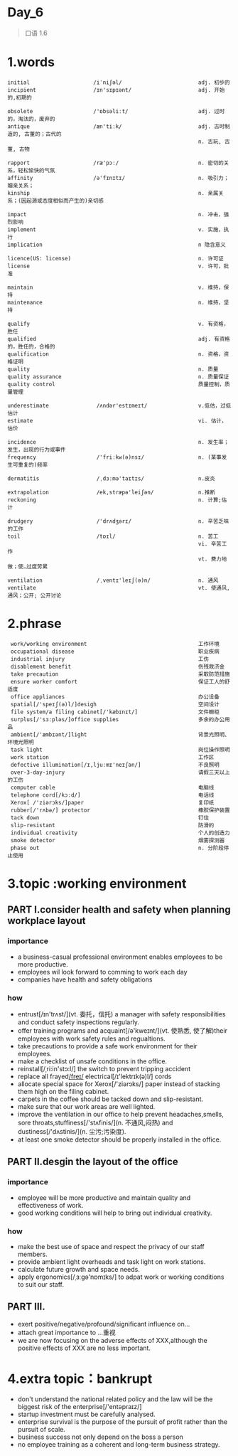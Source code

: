 # Day_6
> 口语 1.6
# 1.words
    initial                    /iˈniʃəl/                        adj. 初步的
    incipient                  /ɪn'sɪpɪənt/                     adj. 开始的,初期的

    obsolete                   /'ɒbsəliːt/                      adj. 过时的，淘汰的，废弃的
    antique                    /æn'tiːk/                        adj. 古时制造的, 古董的；古代的
                                                                n. 古玩, 古董, 古物

    rapport                    /ræ'pɔː/                         n. 密切的关系，轻松愉快的气氛
    affinity                   /ə'fɪnɪtɪ/                       n. 吸引力；姻亲关系；
    kinship                                                     n. 亲属关系；(因起源或态度相似而产生的)亲切感

    impact                                                      n. 冲击，强烈影响
    implement                                                   v. 实施，执行
    implication                                                 n 隐含意义

    licence(US: license)                                        n. 许可证
    license                                                     v. 许可，批准

    maintain                                                    v. 维持，保持
    maintenance                                                 n. 维持，坚持

    qualify                                                     v. 有资格，胜任
    qualified                                                   adj. 有资格的，胜任的，合格的
    qualification                                               n. 资格，资格证明
    quality                                                     n. 质量
    quality assurance                                           n. 质量保证
    quality control                                             质量控制，质量管理

    underestimate               /ʌndər'estɪmeɪt/                v.低估，过低估计
    estimate                                                    vi. 估计，估价

    incidence                                                   n. 发生率；发生，出现的行为或事件
    frequency                   /'friːkw(ə)nsɪ/                 n. (某事发生可重复的)频率

    dermatitis                  /ˌdɜːmə'taɪtɪs/                 n.皮炎

    extrapolation               /ek,stræpə'leiʃən/              n.推断
    reckoning                                                   n. 计算;估计

    drudgery                    /'drʌdʒərɪ/                     n. 辛苦乏味的工作
    toil                        /tɒɪl/                          n. 苦工
                                                                vi. 辛苦工作
                                                                vt. 费力地做；使…过度劳累

    ventilation                 /ˌventɪ'leɪʃ(ə)n/               n. 通风
    ventilate                                                   vt. 使通风, 通风；公开; 公开讨论

# 2.phrase
     work/working environment                                   工作环境
     occupational disease                                       职业疾病
     industrial injury                                          工伤
     disablement benefit                                        伤残救济金
     take precaution                                            采取防范措施
     ensure worker comfort                                      保证工人的舒适度
     office appliances                                          办公设备
     spatial[/'speɪʃ(ə)l/]desigh                                空间设计
     file system/a filing cabinet[/'kæbɪnɪt/]                   文件橱柜
     surplus[/'sɜːpləs/]office supplies                         多余的办公用品
     ambient[/'æmbɪənt/]light                                   背景光照明、环境光照明
     task light                                                 岗位操作照明
     work station                                               工作区
     defective illumination[/ɪ,ljuːmɪ'neɪʃən/]                  不良照明
     over-3-day-injury                                          请假三天以上的工伤
     computer cable                                             电脑线
     telephone cord[/kɔːd/]                                     电话线
     Xerox[ /'ziərɔks/]paper                                    复印纸
     rubber[/'rʌbə/] protector                                  橡胶保护装置
     tack down                                                  钉住
     slip-resistant                                             防滑的
     individual creativity                                      个人的创造力
     smoke detector                                             烟雾探测器
     phase out                                                  n. 分阶段停止使用

# 3.topic :working environment
## PART I.consider health and safety when planning workplace layout
### importance
- a business-casual professional environment enables employees to be more productive.
- employees wil look forward to comming to work each day
- companies have health and safety obligations

### how
- entrust[/ɪn'trʌst/](vt. 委托，信托) a manager with safety responsibilities and conduct safety inspections regularly.
- offer training programs and acquaint[/ə'kweɪnt/](vt. 使熟悉, 使了解)their employees with work safety rules and regualtions.
- take precautions to provide a safe work environment for their employees.
- make a checklist of unsafe conditions in the office.
- reinstall[/ˌri:in'stɔ:l/] the switch to prevent tripping accident
- replace all frayed[/freɪ/](磨损处) electrical[/ɪ'lektrɪk(ə)l/] cords
- allocate special space for Xerox[/'ziərɔks/] paper instead of stacking them high on the filing cabinet. 
- carpets in the coffee should be tacked down and slip-resistant.
- make sure that our work areas are well lighted.
- improve the ventilation in our office to help prevent headaches,smells,
sore throats,stuffiness[/'stʌfinis/](n. 不通风,闷热) and dustiness[/'dʌstinis/](n. 尘污;污染度).
- at least one smoke detector should be properly installed in the office.

## PART II.desgin the layout of the office
### importance
- employee will be more productive and maintain quality and effectiveness of work.
- good working conditions will help to bring out individual creativity.

### how
- make the best use of space and respect the privacy of our staff members.
- provide ambient light overheads and task light on work stations.
- calculate future growth and space needs.
- apply ergonomics[/ˌɜːgə'nɒmɪks/] to adpat work or working conditions to suit our staff.

## PART III.
- exert positive/negative/profound/significant influence on...
- attach great importance to ...重视
- we are now focusing on the adverse effects of XXX,although the positive 
effects of XXX are no less important.

# 4.extra topic：bankrupt
- don't understand the national related policy and the law will be the biggest risk of the enterprise[/'entəpraɪz/]
- startup investment must be carefully analysed.
- enterprise survival is the purpose of the pursuit of profit rather than the pursuit of scale.
- business success not only depend on the boss a person
- no employee training as a coherent and long-term business strategy.





